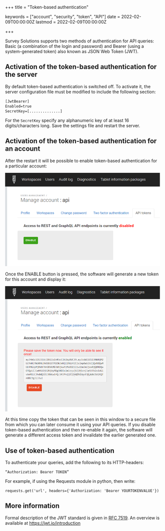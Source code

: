 +++
title = "Token-based authentication"

keywords = ["account", "security", "token", "API"]
date = 2022-02-09T00:00:00Z
lastmod = 2022-02-09T00:00:00Z

+++

Survey Solutions supports two methods of authentication for API queries: Basic (a combination of the login and password) and Bearer (using a system-generated token) also known as JSON Web Token (JWT).


## Activation of the token-based authentication for the server

By default token-based authentication is switched off. To activate it, the server configuration file must be modified to include the following section:
```
[JwtBearer]
Enabled=true
SecretKey=[..............]
```

For the `SecretKey` specify any alphanumeric key of at least 16 digits/characters long. Save the settings file and restart the server.


## Activation of the token-based authentication for an account

After the restart it will be possible to enable token-based authentication for a particular account:

<CENTER>
  <A href="images/api_tokens_enable.png">
     <IMG src="images/api_tokens_enable.png" width=600>
  </A>
</CENTER>


Once the ENABLE button is pressed, the software will generate a new token for this account and display it:

<CENTER>
  <A href="images/api_tokens.png">
     <IMG src="images/api_tokens.png" width=600>
  </A>
</CENTER>

At this time copy the token that can be seen in this window to a secure file from which you can later consume it using your API queries.
If you disable token-based authentication and then re-enable it again, the software will generate a different access token and invalidate the earlier generated one.

## Use of token-based authentication

To authenticate your queries, add the following to its HTTP-headers:
```
“Authorization: Bearer TOKEN”
```
For example, if using the Requests module in python, then write:
```
requests.get('url', headers={'Authorization: 'Bearer YOURTOKENVALUE'})
```

## More information

Formal description of the JWT standard is given in [RFC 7519](https://datatracker.ietf.org/doc/html/rfc7519).
An overview is available at https://jwt.io/introduction
